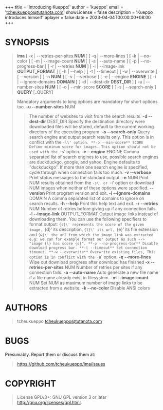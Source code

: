 +++
title  = 'Introducing Kueppo!'
author = 'kueppo'
email  = 'tcheukueppo@tutanota.com'
showLicense = false
description = 'Kueppo introduces himself'
aplayer = false
date    = 2023-04-04T00:00:00+08:00
+++

# SYNOPSIS
> **ima** [ -x | --retries-per-sites **NUM** ] [ -q | --more-lines ] [ -k | --no-color ] [ -m | --image-count **NUM** ] [ -a | --auto-name ] [ -p | --no-progress-bar ] [ -r | --retries **NUM** ] [ -l | --image-link **OUTPUT_FORMAT** ] [ -h | --help ] [ -t | --timeout ] [ -w | --overwrite ] [ --version ] [ -n **NUM** ] [ -v | --verbose ] [ -e | --engine **ENGINE** ] [ -i | --ignore-domains **DOMAIN** ] [ -d | --dest-dir **DEST_DIR** ] [ -u | --number-sites **NUM** ] [ -o | --min-score **SCORE** ] [ -s | --search-only ] **QUERY** [..QUERY]

> Mandatory arguments to long options are mandatory for short options too.
> **-u --number-sites** NUM
>> The number of websites to visit from the search results.
> **-d --dest-dir** DEST_DIR
>> Specify the destination directory were downloaded files will be stored, default to the current working directory of the executing program.
> **-s --search-only**
>> Query search engine and output search results only. This option is in conflict with the `-l\' option.
> **-o --min-score** SCORE
>> Define mininum score for images. This option should not be used with the `-s\' option.
> **-e --engine** ENGINE
>> Comma separated list of search engines to use, possible search engines are duckduckgo, google, and yahoo. Engine defaults to "duckduckgo". If more than one search engine is specified, cycle through when connection fails too much.
> **-v --verbose**
>> Print status messages to the standard output.
> **-n** NUM
>> Print NUM results obtained from the `-s\' or `-i\' option or download NUM images when neither of these options were specified.
> **--version**
>> Print program version and exit.
> **-i --ignore-domains** DOMAIN
>> A comma separated list of domains to ignore on search results.
> **-h --help**
>> Print this help text and exit.
> **-r --retries** NUM
>> Number of retries before giving up if any connection fails.
> **-l --image-link** OUTPUT_FORMAT
>> Output image links instead of downloading them. You can use the following specifiers to format output: `{s}\' represents the score of the given image, `{d}\' its description, `{l}\' its url, `{e}\' its file extension and `{w}\' the url from which the image link was extracted e.g: we can for example format our output as such --> "image {l} has score {s}".
> **-p --no-progress-bar**
>> Disable download progress bar.
> **-t --timeout**
>> Set connection timeout.
> **-w --overwrite**
>> Overwrite existing files, This option is in conflict with the `-a\' option.
> **-q --more-lines**
>> Wipe out download progress after download has finished
> **-x --retries-per-sites** NUM
>> Number of retries per sites if any connection fails.
> **-a --auto-name**
>> Auto generate a new file name if a file name already exist in filesystem.
> **-m --image-count** NUM
>> Set NUM as maximum number of image links to be extracted from a website.
> **-k --no-color**
>> Disable ANSI colors

# AUTHORS
> tcheukueppo <tcheukueppo@tutanota.com>

# BUGS

Presumably. Report them or discuss them at:

> https://github.com/tcheukueppo/ima/issues

# COPYRIGHT

> License GPLv3+: GNU GPL version 3 or later <http://gnu.org/licenses/gpl.html>.
